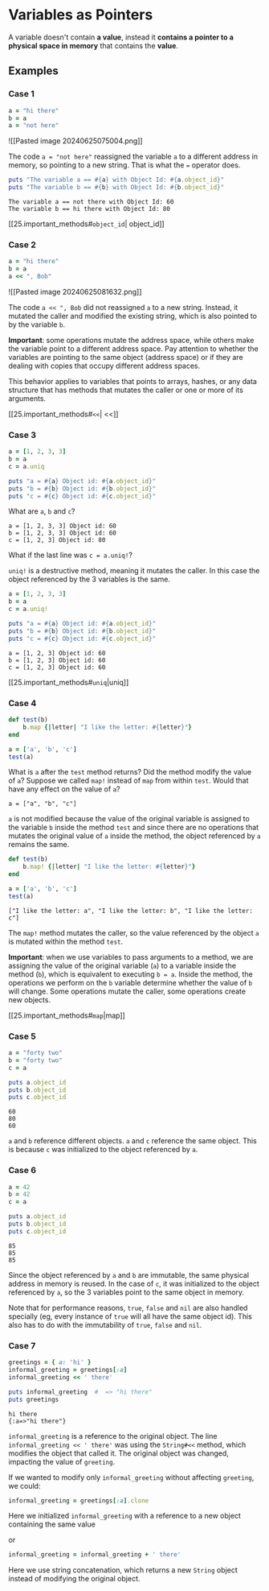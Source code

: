 # Variables as Pointers

A variable doesn't contain **a value**, instead it **contains a pointer to a physical space in memory** that contains the **value**. 

## Examples

### Case 1

```ruby
a = "hi there"
b = a
a = "not here"
```

![[Pasted image 20240625075004.png]]

The code `a = "not here"` reassigned the variable `a` to a different address in memory, so pointing to a new string. That is what the `=` operator does.

```ruby
puts "The variable a == #{a} with Object Id: #{a.object_id}"
puts "The variable b == #{b} with Object Id: #{b.object_id}"
```

```shell
The variable a == not there with Object Id: 60
The variable b == hi there with Object Id: 80
```

[[25.important_methods#`object_id`| object_id]] 

### Case 2

```ruby
a = "hi there"
b = a
a << ", Bob"
```

![[Pasted image 20240625081632.png]]

The code `a << ", Bob` did not reassigned `a` to a new string. Instead, it mutated the caller and modified the existing string, which is also pointed to by the variable `b`. 

**Important**: some operations mutate the address space, while others make the variable point to a different address space. Pay attention to whether the variables are pointing to the same object (address space) or if they are dealing with copies that occupy different address spaces.

This behavior applies to variables that points to arrays, hashes, or any data structure that has methods that mutates the caller or one or more of its arguments.

[[25.important_methods#`<<`| <<]]

### Case 3

```ruby
a = [1, 2, 3, 3]
b = a
c = a.uniq

puts "a = #{a} Object id: #{a.object_id}"
puts "b = #{b} Object id: #{b.object_id}"
puts "c = #{c} Object id: #{c.object_id}"
```

What are `a`, `b` and `c`? 

```shell
a = [1, 2, 3, 3] Object id: 60
b = [1, 2, 3, 3] Object id: 60
c = [1, 2, 3] Object id: 80
```

What if the last line was `c = a.uniq!`?

`uniq!` is a destructive method, meaning it mutates the caller. In this case the object referenced by the 3 variables is the same.

```ruby
a = [1, 2, 3, 3]
b = a
c = a.uniq!

puts "a = #{a} Object id: #{a.object_id}"
puts "b = #{b} Object id: #{b.object_id}"
puts "c = #{c} Object id: #{c.object_id}"
```

```shell
a = [1, 2, 3] Object id: 60
b = [1, 2, 3] Object id: 60
c = [1, 2, 3] Object id: 60
```

[[25.important_methods#`uniq`|uniq]] 
### Case 4

```ruby
def test(b)
	b.map {|letter| "I like the letter: #{letter}"}
end

a = ['a', 'b', 'c']
test(a)
```

What is `a` after the `test` method returns? Did the method modify the value of `a`? Suppose we called `map!` instead of `map` from within `test`. Would that have any effect on the value of `a`?

```shell
a = ["a", "b", "c"]
```

`a` is not modified because the value of the original variable is assigned to the variable `b` inside the method `test` and since there are no operations that mutates the original value of `a` inside the method, the object referenced by `a` remains the same.

```ruby
def test(b)
	b.map! {|letter| "I like the letter: #{letter}"}
end

a = ['a', 'b', 'c']
test(a)
```

```shell
["I like the letter: a", "I like the letter: b", "I like the letter: c"]
```

The `map!` method mutates the caller, so the value referenced by the object `a` is mutated within the method `test`. 

**Important**: when we use variables to pass arguments to a method, we are assigning the value of the original variable (`a`) to a variable inside the method (`b`), which is equivalent to executing `b = a`. Inside the method, the operations we perform on the `b` variable determine whether the value of `b` will change. Some operations mutate the caller, some operations create new objects.

[[25.important_methods#`map`|map]]

### Case 5

```ruby
a = "forty two"
b = "forty two"
c = a

puts a.object_id
puts b.object_id
puts c.object_id
```

```shell
60
80
60
```

`a` and `b` reference different objects. `a` and `c` reference the same object. This is because `c` was initialized to the object referenced by `a`. 

### Case 6

```ruby
a = 42
b = 42
c = a

puts a.object_id
puts b.object_id 
puts c.object_id
```

```shell
85
85
85
```

Since the object referenced by `a` and `b` are immutable, the same physical address in memory is reused. In the case of `c`, it was initialized to the object referenced by `a`, so the 3 variables point to the same object in memory.

Note that for performance reasons, `true`, `false` and `nil` are also handled specially (eg, every instance of `true` will all have the same object id). This also has to do with the immutability of `true`, `false` and `nil`.

### Case 7

```ruby
greetings = { a: 'hi' }
informal_greeting = greetings[:a]
informal_greeting << ' there'

puts informal_greeting  #  => "hi there"
puts greetings
```

```shell
hi there
{:a=>"hi there"}
```

`informal_greeting` is a reference to the original object. The line `informal_greeting << ' there'` was using the `String#<<` method, which modifies the object that called it. The original object was changed, impacting the value of `greeting`. 

If we wanted to modify only `informal_greeting` without affecting `greeting`, we could:

```ruby
informal_greeting = greetings[:a].clone
```
Here we initialized `informal_greeting` with a reference to a new object containing the same value

or
```ruby
informal_greeting = informal_greeting + ' there'
```
Here we use string concatenation, which returns a new `String` object instead of modifying the original object.
